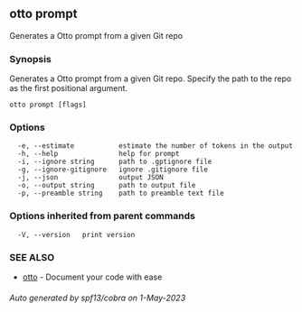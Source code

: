 ## otto prompt

Generates a Otto prompt from a given Git repo

### Synopsis

Generates a Otto prompt from a given Git repo. Specify the path to the repo as the first positional argument.

```
otto prompt [flags]
```

### Options

```
  -e, --estimate           estimate the number of tokens in the output
  -h, --help               help for prompt
  -i, --ignore string      path to .gptignore file
  -g, --ignore-gitignore   ignore .gitignore file
  -j, --json               output JSON
  -o, --output string      path to output file
  -p, --preamble string    path to preamble text file
```

### Options inherited from parent commands

```
  -V, --version   print version
```

### SEE ALSO

* [otto](otto.md)	 - Document your code with ease

###### Auto generated by spf13/cobra on 1-May-2023
